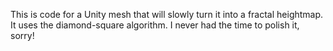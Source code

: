 This is code for a Unity mesh that will slowly turn it into a fractal heightmap. It uses the diamond-square algorithm. I never had the time to polish it, sorry!
